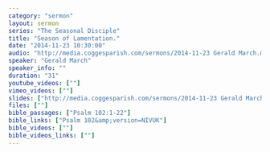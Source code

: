 ```yaml
---
category: "sermon"
layout: sermon
series: "The Seasonal Disciple"
title: "Season of Lamentation."
date: "2014-11-23 10:30:00"
audio: "http://media.coggesparish.com/sermons/2014-11-23 Gerald March.mp3"
speaker: "Gerald March"
speaker_info: ""
duration: "31"
youtube_videos: [""]
vimeo_videos: [""]
slides: ["http://media.coggesparish.com/sermons/2014-11-23 Gerald March.pdf","http://media.coggesparish.com/sermons/2014-11-23 Hear My Prayer, Lord.pdf"]
files: [""]
bible_passages: ["Psalm 102:1-22"]
bible_links: ["Psalm 102&amp;version=NIVUK"]
bible_videos: [""]
bible_videos_links: [""]
---
```

